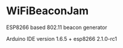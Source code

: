 # WiFiBeaconJam
ESP8266 based 802.11 beacon generator

Arduino IDE version 1.6.5 + esp8266 2.1.0-rc1
